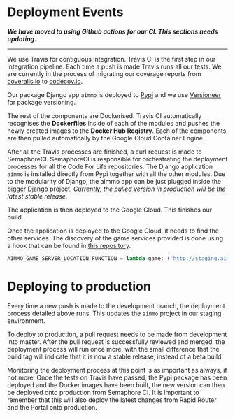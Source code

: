 # Deployment Events

**_We have moved to using Github actions for our CI. This sections needs updating._**

---

We use Travis for contiguous integration. Travis CI is the first step in our integration pipeline. Each time a push is made Travis runs all our tests. We are currently in the process of migrating our coverage reports from [coveralls.io](https://coveralls.io/) to [codecov.io](https://codecov.io/).

Our package Django app `aimmo` is deployed to [Pypi](https://pypi.python.org/pypi/aimmo) and we use [Versioneer](https://github.com/warner/python-versioneer) for package versioning.

The rest of the components are Dockerised. Travis CI automatically recognises the **Dockerfiles** inside of each of the modules and pushes the newly created images to the **Docker Hub Registry**. Each of the components are then pulled automatically by the Google Cloud Container Engine.

After all the Travis processes are finished, a curl request is made to SemaphoreCI. SemaphoreCI is responsible for orchestrating the deployment processes for all the Code For Life repositories. The Django application `aimmo` is installed directly from Pypi together with all the other modules. Due to the modularity of Django, the aimmo app can be just plugged inside the bigger Django project. _Currently, the pulled version in production will be the latest stable release._

The application is then deployed to the Google Cloud. This finishes our build.

Once the application is deployed to the Google Cloud, it needs to find the other services. The discovery of the game services provided is done using a hook that can be found in [this repository](https://github.com/ocadotechnology/codeforlife-deploy-appengine).

```python
AIMMO_GAME_SERVER_LOCATION_FUNCTION = lambda game: ('http://staging.aimmo.codeforlife.education', "/game/%s/socket.io" % game)
```

# Deploying to production

Every time a new push is made to the development branch, the deployment process detailed above runs. This updates the `aimmo` project in our staging environment.

To deploy to production, a pull request needs to be made from development into master. After the pull request is successfully reviewed and merged, the deployment process will run once more, with the small difference that the build tag will indicate that it is now a stable release, instead of a beta build.

Monitoring the deployment process at this point is as important as always, if not more. Once the tests on Travis have passed, the Pypi package has been deployed and the Docker images have been built, the new version can then be deployed onto production from Semaphore CI. It is important to remember that this will also deploy the latest changes from Rapid Router and the Portal onto production.
